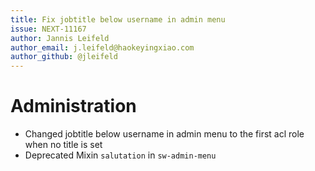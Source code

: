 ```yaml
---
title: Fix jobtitle below username in admin menu
issue: NEXT-11167
author: Jannis Leifeld
author_email: j.leifeld@haokeyingxiao.com 
author_github: @jleifeld
---
```

# Administration
* Changed jobtitle below username in admin menu to the first acl role when no title is set
* Deprecated Mixin `salutation` in `sw-admin-menu`

